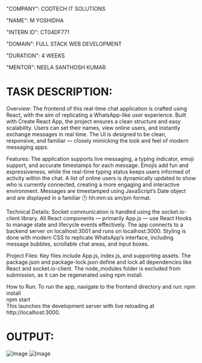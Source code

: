 "COMPANY": CODTECH IT SOLUTIONS

"NAME": M YOSHIDHA

"INTERN ID": CT04DF771

"DOMAIN": FULL STACK WEB DEVELOPMENT

"DURATION": 4 WEEKS

"MENTOR": NEELA SANTHOSH KUMAR


# TASK DESCRIPTION:

  
Overview:
       The frontend of this real-time chat application is crafted using React, with the aim of replicating a WhatsApp-like user experience. Built with Create React App, the project ensures a clean structure and easy scalability. Users can set their names, view online users, and instantly exchange messages in real time. The UI is designed to be clean, responsive, and familiar — closely mimicking the look and feel of modern messaging apps.


Features:
The application supports live messaging, a typing indicator, emoji support, and accurate timestamps for each message. Emojis add fun and expressiveness, while the real-time typing status keeps users informed of activity within the chat. A list of online users is dynamically updated to show who is currently connected, creating a more engaging and interactive environment. Messages are timestamped using JavaScript’s Date object and are displayed in a familiar 🕒 hh:mm:ss am/pm format.


 Technical Details:
Socket communication is handled using the socket.io-client library. All React components — primarily App.js — use React Hooks to manage state and lifecycle events effectively. The app connects to a backend server on localhost:3001 and runs on localhost:3000. Styling is done with modern CSS to replicate WhatsApp’s interface, including message bubbles, scrollable chat areas, and input boxes.


 Project Files:
Key files include App.js, index.js, and supporting assets. The package.json and package-lock.json define and lock all dependencies like React and socket.io-client. The node_modules folder is excluded from submission, as it can be regenerated using npm install.


How to Run:
To run the app, navigate to the frontend directory and run:
    npm install  
    npm start  
This launches the development server with live reloading at http://localhost:3000.



# OUTPUT:


![Image](https://github.com/user-attachments/assets/3662ba00-8c55-465a-9195-7cc6b1fcadd1)
![Image](https://github.com/user-attachments/assets/04a8efa1-1f0a-4c72-94cc-8001ed098dc7)








